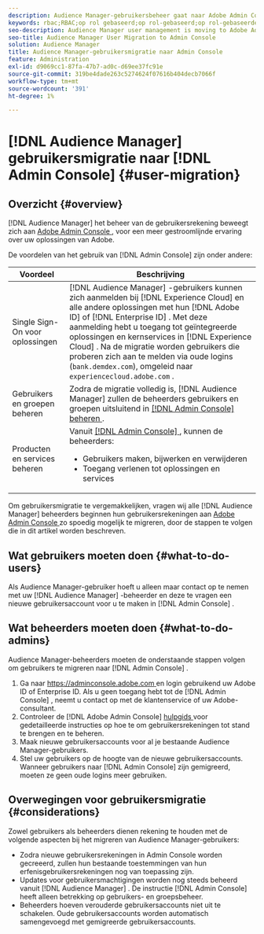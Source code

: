 ```yaml
---
description: Audience Manager-gebruikersbeheer gaat naar Adobe Admin Console. In dit artikel wordt uitgelegd wat u moet doen om de migratie van gebruikers voor te bereiden en wat er verandert als de migratie is voltooid.
keywords: rbac;RBAC;op rol gebaseerd;op rol-gebaseerd;op rol-gebaseerde toegangscontroles
seo-description: Audience Manager user management is moving to Adobe Admin Console. This article explains what you need to do to prepare for user migration, and what will change once the migration is complete.
seo-title: Audience Manager User Migration to Admin Console
solution: Audience Manager
title: Audience Manager-gebruikersmigratie naar Admin Console
feature: Administration
exl-id: d9069cc1-87fa-47b7-ad0c-d69ee37fc91e
source-git-commit: 319be4dade263c5274624f07616b404decb7066f
workflow-type: tm+mt
source-wordcount: '391'
ht-degree: 1%

---
```


# [!DNL Audience Manager] gebruikersmigratie naar [!DNL Admin Console] {#user-migration}

## Overzicht {#overview}

[!DNL Audience Manager] het beheer van de gebruikersrekening beweegt zich aan [ Adobe Admin Console ](https://helpx.adobe.com/nl/enterprise/using/admin-console.html), voor een meer gestroomlijnde ervaring over uw oplossingen van Adobe.

De voordelen van het gebruik van [!DNL Admin Console] zijn onder andere:

| Voordeel | Beschrijving |
|---|---|
| Single Sign-On voor oplossingen | [!DNL Audience Manager] -gebruikers kunnen zich aanmelden bij [!DNL Experience Cloud] en alle andere oplossingen met hun [!DNL Adobe ID] of [!DNL Enterprise ID] . Met deze aanmelding hebt u toegang tot geïntegreerde oplossingen en kernservices in [!DNL Experience Cloud] . Na de migratie worden gebruikers die proberen zich aan te melden via oude logins (`bank.demdex.com`), omgeleid naar `experiencecloud.adobe.com` . |
| Gebruikers en groepen beheren | Zodra de migratie volledig is, [!DNL Audience Manager] zullen de beheerders gebruikers en groepen uitsluitend in [[!DNL Admin Console] beheren ](https://adminconsole.adobe.com/enterprise/). |
| Producten en services beheren | Vanuit [[!DNL Admin Console] ](https://adminconsole.adobe.com/enterprise/), kunnen de beheerders: <ul><li>Gebruikers maken, bijwerken en verwijderen</li><li>Toegang verlenen tot oplossingen en services</li></ul> |

Om gebruikersmigratie te vergemakkelijken, vragen wij alle [!DNL Audience Manager] beheerders beginnen hun gebruikersrekeningen aan [ Adobe Admin Console ](https://helpx.adobe.com/nl/enterprise/using/admin-console.html) zo spoedig mogelijk te migreren, door de stappen te volgen die in dit artikel worden beschreven.

## Wat gebruikers moeten doen {#what-to-do-users}

Als Audience Manager-gebruiker hoeft u alleen maar contact op te nemen met uw [!DNL Audience Manager] -beheerder en deze te vragen een nieuwe gebruikersaccount voor u te maken in [!DNL Admin Console] .

## Wat beheerders moeten doen {#what-to-do-admins}

Audience Manager-beheerders moeten de onderstaande stappen volgen om gebruikers te migreren naar [!DNL Admin Console] .

1. Ga naar [ https://adminconsole.adobe.com ](https://adminconsole.adobe.com) en login gebruikend uw Adobe ID of Enterprise ID. Als u geen toegang hebt tot de [!DNL Admin Console] , neemt u contact op met de klantenservice of uw Adobe-consultant.
2. Controleer de [!DNL Adobe Admin Console] [ hulpgids ](https://helpx.adobe.com/nl/enterprise/admin-guide.html/enterprise/using/users.ug.html) voor gedetailleerde instructies op hoe te om gebruikersrekeningen tot stand te brengen en te beheren.
3. Maak nieuwe gebruikersaccounts voor al je bestaande Audience Manager-gebruikers.
4. Stel uw gebruikers op de hoogte van de nieuwe gebruikersaccounts. Wanneer gebruikers naar [!DNL Admin Console] zijn gemigreerd, moeten ze geen oude logins meer gebruiken.

## Overwegingen voor gebruikersmigratie {#considerations}

Zowel gebruikers als beheerders dienen rekening te houden met de volgende aspecten bij het migreren van Audience Manager-gebruikers:

* Zodra nieuwe gebruikersrekeningen in Admin Console worden gecreeerd, zullen hun bestaande toestemmingen van hun erfenisgebruikersrekeningen nog van toepassing zijn.
* Updates voor gebruikersmachtigingen worden nog steeds beheerd vanuit [!DNL Audience Manager] . De instructie [!DNL Admin Console] heeft alleen betrekking op gebruikers- en groepsbeheer.
* Beheerders hoeven verouderde gebruikersaccounts niet uit te schakelen. Oude gebruikersaccounts worden automatisch samengevoegd met gemigreerde gebruikersaccounts.
